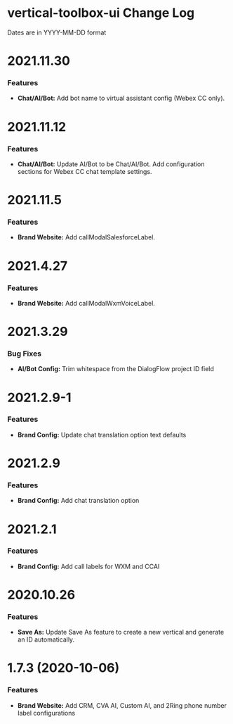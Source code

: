 # vertical-toolbox-ui Change Log

Dates are in YYYY-MM-DD format


# 2021.11.30

### Features
* **Chat/AI/Bot:** Add bot name to virtual assistant config (Webex CC only).


# 2021.11.12

### Features
* **Chat/AI/Bot:** Update AI/Bot to be Chat/AI/Bot. Add configuration sections
for Webex CC chat template settings.


# 2021.11.5

### Features
* **Brand Website:** Add callModalSalesforceLabel.


# 2021.4.27

### Features
* **Brand Website:** Add callModalWxmVoiceLabel.


# 2021.3.29

### Bug Fixes
* **AI/Bot Config:** Trim whitespace from the DialogFlow project ID field


# 2021.2.9-1

### Features

* **Brand Config:** Update chat translation option text defaults


# 2021.2.9

### Features

* **Brand Config:** Add chat translation option


# 2021.2.1

### Features

* **Brand Config:** Add call labels for WXM and CCAI


# 2020.10.26

### Features

* **Save As:** Update Save As feature to create a new vertical and generate an ID automatically.


# 1.7.3 (2020-10-06)

### Features

* **Brand Website:** Add CRM, CVA AI, Custom AI, and 2Ring phone number label configurations
